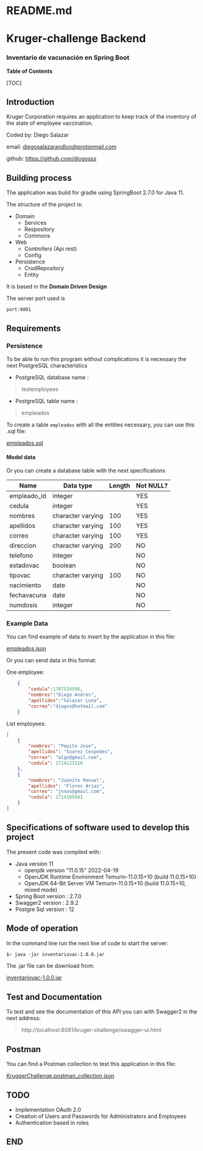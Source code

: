 # README.md

# Kruger-challenge Backend

### Inventario de vacunación en Spring Boot

**Table of Contents**


[TOC]


## Introduction

Kruger Corporation requires an application to keep track of the inventory of the state of
employee vaccination.

Coded by: Diego Salazar

email: diegosalazarandlun@protonmail.com

github: https://github.com/diogosss

## Building process

The application was build for gradle using SpringBoot 2.7.0 for Java 11.

The structure of the project is:
+ Domain
  + Services
  + Respository
  + Commons
+ Web
  + Controllers (Api rest)
  + Config
+ Persistence
  + CrudRepository
  + Entity

It is based in the **Domain Driven Design**

The server port used is

`port:8081`

## Requirements

### Persistence

To be able to run this program without complications it is necessary the next PostgreSQL characteristics

+ PostgreSQL database name :
>testemployees
+ PostgreSQL table name :
>empleados

To create a table `empleados` with all the entities necessary, you can use this .sql file:

[empleados.sql](https://github.com/diogosss/kruger-challenge-springbknd/blob/main/files/empleados.sql)

#### Model data

Or you can create a database table with the next specifications

| Name        | Data type         | Length | Not NULL? |
|-------------|-------------------|--------|-----------|
| empleado_id | integer           |        | YES       |
| cedula      | integer           |        | YES       |
| nombres     | character varying | 100    | YES       |
| apellidos   | character varying | 100    | YES       |
| correo      | character varying | 100    | YES       |
| direccion   | character varying | 200    | NO        |
| telefono    | integer           |        | NO        |
| estadovac   | boolean           |        | NO        |
| tipovac     | character varying | 100    | NO        |
| nacimiento  | date              |        | NO        |
| fechavacuna | date              |        | NO        |
| numdosis    | integer           |        | NO        |


### Example Data

You can find example of data to insert by the application in this file:

[empleados.json](https://github.com/diogosss/kruger-challenge-springbknd/blob/main/files/exampledata.json)

Or you can send data in this format:

One employee:
```json
    {
        "cedula":1787524596,
        "nombres":"Diego Andres",
        "apellidos":"Salazar Luna",
        "correo":"diogos@hotmail.com"
    }
```

List employees:
```json
[
    {
        "nombres": "Pepito Jose",
        "apellidos": "Suarez Cespedes",
        "correo": "algo@gmail.com",
        "cedula": 1714121510
    },
    {
        "nombres": "Juanito Manuel",
        "apellidos": "Flores Arias",
        "correo": "jnnas@gmail.com",
        "cedula": 1714169501
    }
]
```



## Specifications of software used to develop this project
The present code was compiled with:
+ Java version 11
  + openjdk version "11.0.15" 2022-04-19
  + OpenJDK Runtime Environment Temurin-11.0.15+10 (build 11.0.15+10)
  + OpenJDK 64-Bit Server VM Temurin-11.0.15+10 (build 11.0.15+10, mixed mode)
+ Spring Boot version : 2.7.0
+ Swagger2 version : 2.9.2
+ Postgre Sql version : 12 



## Mode of operation
In the command line run the next line of code to start the server:

```bash
$> java -jar inventariovac-1.0.0.jar
```
The .jar file can be download from:

[inventariovac-1.0.0.jar](https://github.com/diogosss/kruger-challenge-springbknd/raw/main/files/inventariovac-1.0.0.jar)

## Test and Documentation

To test and see the documentation of this API you can with Swagger2 in the next address:

>http://localhost:8081/kruger-challenge/swagger-ui.html

## Postman

You can find a Postman collection to test this application in this file:

[KruggerChallenge.postman_collection.json](https://github.com/diogosss/kruger-challenge-springbknd/blob/main/files/KruggerChallenge.postman_collection.json)

## TODO

+ Implementation OAuth 2.0
+ Creation of Users and Passwords for Administrators and Employees
+ Authentication based in roles



## END